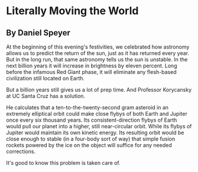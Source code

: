 # Literally Moving the World
## By Daniel Speyer

At the beginning of this evening's festivities, we celebrated how astronomy allows us to predict the return of the sun, just as it has returned every year.  But in the long run, that same astronomy tells us the sun is unstable.  In the next billion years it will increase in brightness by eleven percent.  Long before the infamous Red Giant phase, it will eliminate any flesh-based civilization still located on Earth.

But a billion years still gives us a lot of prep time.  And Professor Korycansky at UC Santa Cruz has a solution.

He calculates that a ten-to-the-twenty-second gram asteroid in an extremely elliptical orbit could make close flybys of both Earth and Jupiter once every six thousand years.  Its consistent-direction flybys of Earth would pull our planet into a higher, still near-circular orbit.  While its flybys of Jupiter would maintain its own kinetic energy.  Its resulting orbit would be close enough to stable (in a four-body sort of way) that simple fusion rockets powered by the ice on the object will suffice for any needed corrections.

It's good to know this problem is taken care of.